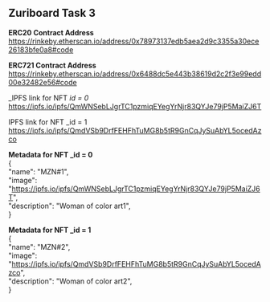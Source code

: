 ## Zuriboard Task 3

**ERC20 Contract Address**
<br />
https://rinkeby.etherscan.io/address/0x78973137edb5aea2d9c3355a30ece26183bfe0a8#code



**ERC721 Contract Address**
<br />
https://rinkeby.etherscan.io/address/0x6488dc5e443b38619d2c2f3e99edd00e32482e56#code


_IPFS link for NFT _id = 0_
<br />
https://ipfs.io/ipfs/QmWNSebLJgrTC1pzmiqEYegYrNjr83QYJe79jP5MaiZJ6T


IPFS link for NFT _id = 1
<br />
https://ipfs.io/ipfs/QmdVSb9DrfFEHFhTuMG8b5tR9GnCqJySuAbYL5ocedAzco


**Metadata for NFT _id = 0**
<br />
     {
<br />
"name": "MZN#1",
<br />
"image": "https://ipfs.io/ipfs/QmWNSebLJgrTC1pzmiqEYegYrNjr83QYJe79jP5MaiZJ6T",
<br />
"description": "Woman of color art1",
<br />
  }

  
  
 **Metadata for NFT _id = 1**
 <br />
          {
 <br />
 "name": "MZN#2",
 <br />
 "image": "https://ipfs.io/ipfs/QmdVSb9DrfFEHFhTuMG8b5tR9GnCqJySuAbYL5ocedAzco",
 <br />
 "description": "Woman of color art2",
 <br />
     }
     
  
